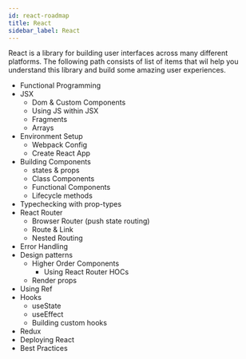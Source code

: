 ```yaml
---
id: react-roadmap
title: React
sidebar_label: React
---
```

React is a library for building user interfaces across many different platforms. The following path consists of list of items that wil help you understand this library and build some amazing user experiences.

- Functional Programming
- JSX
    - Dom & Custom Components
    - Using JS within JSX
    - Fragments
    - Arrays
- Environment Setup
    - Webpack Config
    - Create React App
- Building Components
    - states & props
    - Class Components
    - Functional Components
    - Lifecycle methods
- Typechecking with prop-types
- React Router
    - Browser Router (push state routing)
    - Route & Link
    - Nested Routing
- Error Handling
- Design patterns
    - Higher Order Components
        - Using React Router HOCs
    - Render props
- Using Ref
- Hooks
    - useState
    - useEffect
    - Building custom hooks
- Redux
- Deploying React
- Best Practices
